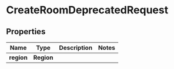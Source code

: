 

# CreateRoomDeprecatedRequest


## Properties

| Name | Type | Description | Notes |
|------------ | ------------- | ------------- | -------------|
|**region** | **Region** |  |  |



